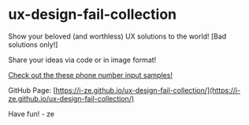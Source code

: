 # ux-design-fail-collection
Show your beloved (and worthless) UX solutions to the world! [Bad solutions only!]

Share your ideas via code or in image format!

[Check out the these phone number input samples!](https://i-ze.github.io/ux-design-fail-collection/examples/phone-number/phone-number)

GitHub Page: [https://i-ze.github.io/ux-design-fail-collection/](https://i-ze.github.io/ux-design-fail-collection/)

Have fun! - ze